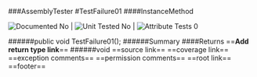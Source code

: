 ###AssemblyTester
#TestFailure01
####InstanceMethod

![Documented No](http://b.repl.ca/v1/Documented-No-red.png) | ![Unit Tested No](http://b.repl.ca/v1/Unit%20Tested-No-grey.png) | ![Attribute Tests 0](http://b.repl.ca/v1/Attribute%20Tests-0-grey.png)

######public void TestFailure01();
######Summary
####Returns
==__Add return type link__==
######void
==source link==
==coverage link==
==exception comments==
==permission comments==
==root link==
==footer==
